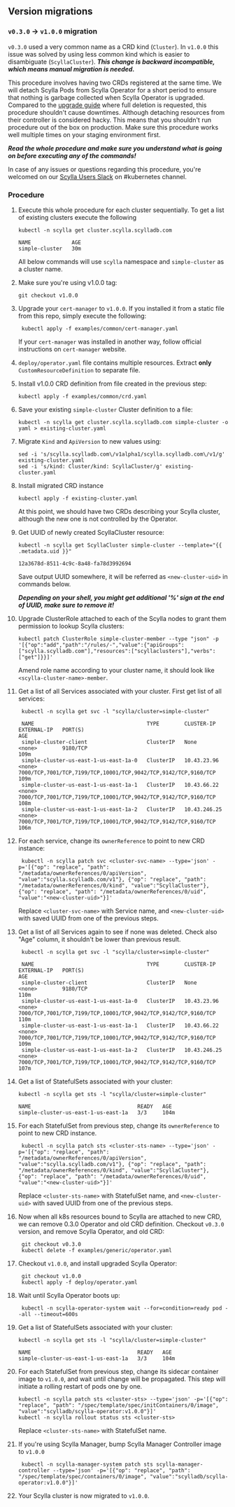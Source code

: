 ## Version  migrations


### `v0.3.0` -> `v1.0.0` migration

`v0.3.0` used a very common name as a CRD kind (`Cluster`). In `v1.0.0` this issue was solved by using less common kind
which is easier to disambiguate (`ScyllaCluster`).
***This change is backward incompatible, which means manual migration is needed.***

This procedure involves having two CRDs registered at the same time. We will detach Scylla Pods
from Scylla Operator for a short period to ensure that nothing is garbage collected when Scylla Operator is upgraded.
Compared to the [upgrade guide](upgrade.md) where full deletion is requested, this procedure shouldn't cause downtimes.
Although detaching resources from their controller is considered hacky. This means that you shouldn't run procedure
out of the box on production. Make sure this procedure works well multiple times on your staging environment first.

***Read the whole procedure and make sure you understand what is going on before executing any of the commands!***

In case of any issues or questions regarding this procedure, you're welcomed on our [Scylla Users Slack](http://slack.scylladb.com/)
on #kubernetes channel.

### Procedure

1. Execute this whole procedure for each cluster sequentially. To get a list of existing clusters execute the following
    ```
    kubectl -n scylla get cluster.scylla.scylladb.com

    NAME             AGE
    simple-cluster   30m
    ```
    All below commands will use `scylla` namespace and `simple-cluster` as a cluster name.
1. Make sure you're using v1.0.0 tag:
    ```
    git checkout v1.0.0
    ```
1. Upgrade your `cert-manager` to `v1.0.0`. If you installed it from a static file from this repo, simply execute the following:
   ```
    kubectl apply -f examples/common/cert-manager.yaml
   ```
    If your `cert-manager` was installed in another way, follow official instructions on `cert-manager` website.
1. `deploy/operator.yaml` file contains multiple resources. Extract **only** `CustomResourceDefinition` to separate file.
1. Install v1.0.0 CRD definition from file created in the previous step:
    ```
    kubectl apply -f examples/common/crd.yaml
    ```
1. Save your existing `simple-cluster` Cluster definition to a file:
    ```
    kubectl -n scylla get cluster.scylla.scylladb.com simple-cluster -o yaml > existing-cluster.yaml
    ```
1. Migrate `Kind` and `ApiVersion` to new values using:
    ```
    sed -i 's/scylla.scylladb.com\/v1alpha1/scylla.scylladb.com\/v1/g' existing-cluster.yaml
    sed -i 's/kind: Cluster/kind: ScyllaCluster/g' existing-cluster.yaml
    ```
1. Install migrated CRD instance
    ```
    kubectl apply -f existing-cluster.yaml
    ```
    At this point, we should have two CRDs describing your Scylla cluster, although the new one is not controlled by the Operator.
1. Get UUID of newly created ScyllaCluster resource:
    ```
    kubectl -n scylla get ScyllaCluster simple-cluster --template="{{ .metadata.uid }}"

    12a3678d-8511-4c9c-8a48-fa78d3992694
    ```
    Save output UUID somewhere, it will be referred as `<new-cluster-uid>` in commands below.

   ***Depending on your shell, you might get additional '%' sign at the end of UUID, make sure to remove it!***

1. Upgrade ClusterRole attached to each of the Scylla nodes to grant them permission to lookup Scylla clusters:
    ```
    kubectl patch ClusterRole simple-cluster-member --type "json" -p '[{"op":"add","path":"/rules/-","value":{"apiGroups":["scylla.scylladb.com"],"resources":["scyllaclusters"],"verbs":["get"]}}]'
    ```
    Amend role name according to your cluster name, it should look like `<scylla-cluster-name>-member`.
1. Get a list of all Services associated with your cluster. First get list of all services:
   ```
    kubectl -n scylla get svc -l "scylla/cluster=simple-cluster"

    NAME                                    TYPE        CLUSTER-IP     EXTERNAL-IP   PORT(S)                                                           AGE
    simple-cluster-client                   ClusterIP   None           <none>        9180/TCP                                                          109m
    simple-cluster-us-east-1-us-east-1a-0   ClusterIP   10.43.23.96    <none>        7000/TCP,7001/TCP,7199/TCP,10001/TCP,9042/TCP,9142/TCP,9160/TCP   109m
    simple-cluster-us-east-1-us-east-1a-1   ClusterIP   10.43.66.22    <none>        7000/TCP,7001/TCP,7199/TCP,10001/TCP,9042/TCP,9142/TCP,9160/TCP   108m
    simple-cluster-us-east-1-us-east-1a-2   ClusterIP   10.43.246.25   <none>        7000/TCP,7001/TCP,7199/TCP,10001/TCP,9042/TCP,9142/TCP,9160/TCP   106m

   ```
1. For each service, change its `ownerReference` to point to new CRD instance:
   ```
    kubectl -n scylla patch svc <cluster-svc-name> --type='json' -p='[{"op": "replace", "path": "/metadata/ownerReferences/0/apiVersion", "value":"scylla.scylladb.com/v1"}, {"op": "replace", "path": "/metadata/ownerReferences/0/kind", "value":"ScyllaCluster"}, {"op": "replace", "path": "/metadata/ownerReferences/0/uid", "value":"<new-cluster-uid>"}]'
   ```
    Replace `<cluster-svc-name>` with Service name, and `<new-cluster-uid>` with saved UUID from one of the previous steps.
1. Get a list of all Services again to see if none was deleted. Check also "Age" column, it shouldn't be lower than previous result.
   ```
    kubectl -n scylla get svc -l "scylla/cluster=simple-cluster"

    NAME                                    TYPE        CLUSTER-IP     EXTERNAL-IP   PORT(S)                                                           AGE
    simple-cluster-client                   ClusterIP   None           <none>        9180/TCP                                                          110m
    simple-cluster-us-east-1-us-east-1a-0   ClusterIP   10.43.23.96    <none>        7000/TCP,7001/TCP,7199/TCP,10001/TCP,9042/TCP,9142/TCP,9160/TCP   110m
    simple-cluster-us-east-1-us-east-1a-1   ClusterIP   10.43.66.22    <none>        7000/TCP,7001/TCP,7199/TCP,10001/TCP,9042/TCP,9142/TCP,9160/TCP   109m
    simple-cluster-us-east-1-us-east-1a-2   ClusterIP   10.43.246.25   <none>        7000/TCP,7001/TCP,7199/TCP,10001/TCP,9042/TCP,9142/TCP,9160/TCP   107m

   ```
1. Get a list of StatefulSets associated with your cluster:
    ```
    kubectl -n scylla get sts -l "scylla/cluster=simple-cluster"

    NAME                                  READY   AGE
    simple-cluster-us-east-1-us-east-1a   3/3     104m
    ```
1. For each StatefulSet from previous step, change its `ownerReference` to point to new CRD instance.

   ```
    kubectl -n scylla patch sts <cluster-sts-name> --type='json' -p='[{"op": "replace", "path": "/metadata/ownerReferences/0/apiVersion", "value":"scylla.scylladb.com/v1"}, {"op": "replace", "path": "/metadata/ownerReferences/0/kind", "value":"ScyllaCluster"}, {"op": "replace", "path": "/metadata/ownerReferences/0/uid", "value":"<new-cluster-uid>"}]'
   ```
    Replace `<cluster-sts-name>` with StatefulSet name, and `<new-cluster-uid>` with saved UUID from one of the previous steps.

1. Now when all k8s resources bound to Scylla are attached to new CRD, we can remove 0.3.0 Operator and old CRD definition.
    Checkout `v0.3.0` version, and remove Scylla Operator, and old CRD:
   ```
    git checkout v0.3.0
    kubectl delete -f examples/generic/operator.yaml
   ```
1. Checkout `v1.0.0`, and install upgraded Scylla Operator:
   ```
    git checkout v1.0.0
    kubectl apply -f deploy/operator.yaml
   ```
1. Wait until Scylla Operator boots up:
   ```
    kubectl -n scylla-operator-system wait --for=condition=ready pod --all --timeout=600s
   ```
1. Get a list of StatefulSets associated with your cluster:
    ```
    kubectl -n scylla get sts -l "scylla/cluster=simple-cluster"

    NAME                                  READY   AGE
    simple-cluster-us-east-1-us-east-1a   3/3     104m
1. For each StatefulSet from previous step, change its sidecar container image to `v1.0.0`, and wait until change will be propagated. This step will initiate a rolling restart of pods one by one.
    ```
    kubectl -n scylla patch sts <cluster-sts> --type='json' -p='[{"op": "replace", "path": "/spec/template/spec/initContainers/0/image", "value":"scylladb/scylla-operator:v1.0.0"}]'
    kubectl -n scylla rollout status sts <cluster-sts>
    ```
    Replace `<cluster-sts-name>` with StatefulSet name.
1. If you're using Scylla Manager, bump Scylla Manager Controller image to `v1.0.0`
   ```
    kubectl -n scylla-manager-system patch sts scylla-manager-controller --type='json' -p='[{"op": "replace", "path": "/spec/template/spec/containers/0/image", "value":"scylladb/scylla-operator:v1.0.0"}]'
   ```
1. Your Scylla cluster is now migrated to `v1.0.0`.
